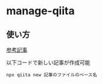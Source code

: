 # manage-qiita

## 使い方
[参考記事](https://qiita.com/Qiita/items/32c79014509987541130)

以下コードで新しい記事が作成可能
```
npx qiita new 記事のファイルのベース名
```